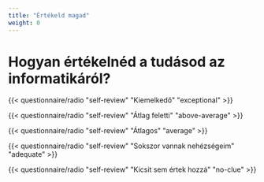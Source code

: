 ```yaml
---
title: "Értékeld magad"
weight: 0
---
```

# Hogyan értékelnéd a tudásod az informatikáról?

{{< questionnaire/radio "self-review" "Kiemelkedő" "exceptional" >}}

{{< questionnaire/radio "self-review" "Átlag feletti" "above-average" >}}

{{< questionnaire/radio "self-review" "Átlagos" "average" >}}

{{< questionnaire/radio "self-review" "Sokszor vannak nehézségeim" "adequate" >}}

{{< questionnaire/radio "self-review" "Kicsit sem értek hozzá" "no-clue" >}}
